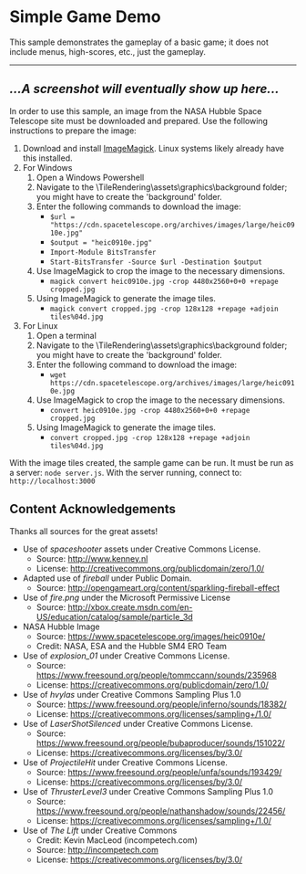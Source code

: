 # Simple Game Demo
This sample demonstrates the gameplay of a basic game; it does not include menus, high-scores, etc., just the gameplay.

---
*...A screenshot will eventually show up here...*
---

In order to use this sample, an image from the NASA Hubble Space Telescope site must be downloaded and prepared.  Use the following instructions to prepare the image:

1. Download and install [ImageMagick](http://www.imagemagick.org/script/index.php).  Linux systems likely already have this installed.
2. For Windows
   1. Open a Windows Powershell
   2. Navigate to the \TileRendering\assets\graphics\background folder; you might have to create the 'background' folder.
   3. Enter the following commands to download the image:
      * `$url = "https://cdn.spacetelescope.org/archives/images/large/heic0910e.jpg"`
      * `$output = "heic0910e.jpg"`
      * `Import-Module BitsTransfer`
      * `Start-BitsTransfer -Source $url -Destination $output`
   4. Use ImageMagick to crop the image to the necessary dimensions.
      * `magick convert heic0910e.jpg -crop 4480x2560+0+0 +repage cropped.jpg`
   5. Using ImageMagick to generate the image tiles.
      * `magick convert cropped.jpg -crop 128x128 +repage +adjoin tiles%04d.jpg`
3. For Linux
   1. Open a terminal
   2. Navigate to the \TileRendering\assets\graphics\background folder; you might have to create the 'background' folder.
   3. Enter the following command to download the image:
      * `wget https://cdn.spacetelescope.org/archives/images/large/heic0910e.jpg`
   4. Use ImageMagick to crop the image to the necessary dimensions.
      * `convert heic0910e.jpg -crop 4480x2560+0+0 +repage cropped.jpg`
   5. Using ImageMagick to generate the image tiles.
      * `convert cropped.jpg -crop 128x128 +repage +adjoin tiles%04d.jpg`

With the image tiles created, the sample game can be run.  It must be run as a server: `node server.js`.  With the server running, connect to: `http://localhost:3000`

## Content Acknowledgements

Thanks all sources for the great assets!

* Use of *spaceshooter* assets under Creative Commons License.
  * Source: http://www.kenney.nl
  * License: http://creativecommons.org/publicdomain/zero/1.0/
* Adapted use of *fireball* under Public Domain.
  * Source: http://opengameart.org/content/sparkling-fireball-effect
* Use of *fire.png* under the Microsoft Permissive License
  * Source: http://xbox.create.msdn.com/en-US/education/catalog/sample/particle_3d
* NASA Hubble Image
  * Source: https://www.spacetelescope.org/images/heic0910e/
  * Credit: NASA, ESA and the Hubble SM4 ERO Team
* Use of *explosion_01* under Creative Commons License.
  * Source: https://www.freesound.org/people/tommccann/sounds/235968
  * License: https://creativecommons.org/publicdomain/zero/1.0/
* Use of *hvylas* under Creative Commons Sampling Plus 1.0
  * Source: https://www.freesound.org/people/inferno/sounds/18382/
  * License: https://creativecommons.org/licenses/sampling+/1.0/
* Use of *LaserShotSilenced* under Creative Commons License.
  * Source: https://www.freesound.org/people/bubaproducer/sounds/151022/
  * License: https://creativecommons.org/licenses/by/3.0/
* Use of *ProjectileHit* under Creative Commons License.
  * Source: https://www.freesound.org/people/unfa/sounds/193429/
  * License: https://creativecommons.org/licenses/by/3.0/
* Use of *ThrusterLevel3* under Creative Commons Sampling Plus 1.0
  * Source: https://www.freesound.org/people/nathanshadow/sounds/22456/
  * License: https://creativecommons.org/licenses/sampling+/1.0/
* Use of *The Lift* under Creative Commons
  * Credit: Kevin MacLeod (incompetech.com)
  * Source: http://incompetech.com
  * License: https://creativecommons.org/licenses/by/3.0/
